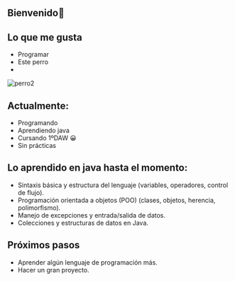 ## Bienvenido👋

<!--
**EnriqueMarmolGomez/EnriqueMarmolGomez** is a ✨ _special_ ✨ repository because its `README.md` (this file) appears on your GitHub profile.
-->
## Lo que me gusta
- Programar
- Este perro
- 
![perro2](https://github.com/user-attachments/assets/8ab4e18a-a98e-46ec-9ffc-b936014d3e3c)

## Actualmente:
- Programando
- Aprendiendo java
- Cursando 1ºDAW :grinning:
- Sin prácticas

## Lo aprendido en java hasta el momento:
- Sintaxis básica y estructura del lenguaje (variables, operadores, control de flujo).
- Programación orientada a objetos (POO) (clases, objetos, herencia, polimorfismo).
- Manejo de excepciones y entrada/salida de datos.
- Colecciones y estructuras de datos en Java.

## Próximos pasos
- Aprender algún lenguaje de programación más.
- Hacer un gran proyecto.

